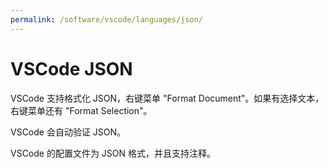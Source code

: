 ```yaml
---
permalink: /software/vscode/languages/json/
---
```


# VSCode JSON

VSCode 支持格式化 JSON，右键菜单 "Format Document"。如果有选择文本，右键菜单还有 "Format Selection"。

VSCode 会自动验证 JSON。

VSCode 的配置文件为 JSON 格式，并且支持注释。

